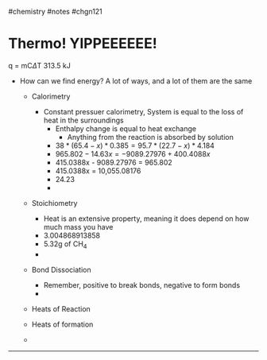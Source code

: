 #chemistry #notes #chgn121


# Thermo! YIPPEEEEEE!

q = mC$\Delta$T 
313.5 kJ

- How can we find energy? A lot of ways, and a lot of them are the same
	- Calorimetry
		- Constant pressuer calorimetry, System is equal to the loss of heat in the surroundings
			- Enthalpy change is equal to heat exchange
				- Anything from the reaction is absorbed by solution
			- $38*(65.4-x)*0.385 =95.7*(22.7-x)*4.184$
			- $965.802-14.63x=-9089.27976+400.4088x$
			- 415.0388x - 9089.27976 = 965.802
			- 415.0388x = 10,055.08176
			- 24.23
			- 
			
	- Stoichiometry
		- Heat is an extensive property, meaning it does depend on how much mass you have
		- 3.004868913858
		- 5.32g of CH<sub>4</sub>
		- 
	- Bond Dissociation
		- Remember, positive to break bonds, negative to form bonds
		- 
	- Heats of Reaction
	- Heats of formation
	- 


---


